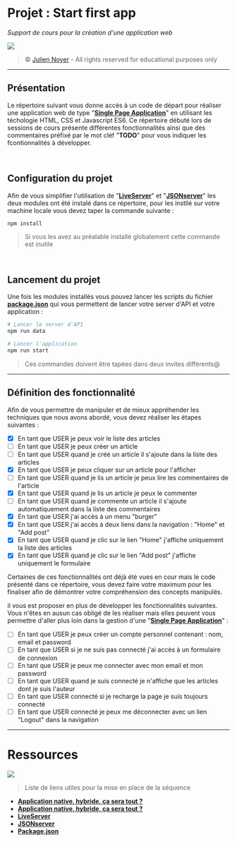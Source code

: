 # Projet : Start first app

*Support de cours pour la création d'une application web*

![](https://i.imgur.com/dc0PCL4.png)

> &copy; [Julien Noyer](https://www.linkedin.com/in/julien-n-21219b28/) - All rights reserved for educational purposes only

---

## Présentation

Le répertoire suivant vous donne accès à un code de départ pour réaliser une application web de type "**[Single Page Application](https://hackmd.io/@teach-supports/webapp-support)**" en utilisant les téchologie HTML, CSS et Javascript ES6. Ce répertoire débuté lors de sessions de cours présente différentes fonctionnalités ainsi que des commentaires préfixé par le mot cléf "**TODO**" pour vous indiquer les fcontionnalités à développer.

<br>

## Configuration du projet

Afin de vous simplifier l'utilisation de "**[LiveServer](https://www.npmjs.com/package/live-server)**" et "**[JSONserver](https://www.npmjs.com/package/json-server)**" les deux modules ont été instalé dans ce répertoire, pour les instllé sur votre machine locale vous devez taper la commande suivante : 

```bach
npm install
```

> Si vous les avez au préalable installé globalement cette commande est inutile


<br>

## Lancement du projet

Une fois les modules installés vous pouvez lancer les scripts du fichier **[package.json](https://docs.npmjs.com/cli/v8/configuring-npm/package-json)** qui vous permettent de lancer votre server d'API et votre application : 

```bash
# Lancer le server d'API
npm run data

# Lancer l'application
npm run start
```

> Ces commandes doivent être tapées dans deux invites différents@

---

## Définition des fonctionnalité

Afin de vous permettre de manipuler et de mieux appréhender les techniques que nous avons abordé, vous devez réaliser les étapes suivantes : 

- [x] En tant que USER je peux voir le liste des articles
- [ ] En tant que USER je peux créer un article
- [ ] En tant que USER quand je créé un article il s'ajoute dans la liste des articles
- [x] En tant que USER je peux cliquer sur un article pour l'afficher
- [ ] En tant que USER quand je lis un article je peux lire les commentaires de l'article
- [x] En tant que USER quand je lis un article je peux le commenter
- [ ] En tant que USER quand je commente un article il s'ajoute automatiquement dans la liste des commentaires
- [x] En tant que USER j'ai accès à un menu "burger"
- [x] En tant que USER j'ai accès à deux liens dans la navigation : "Home" et "Add post"
- [x] En tant que USER quand je clic sur le lien "Home" j'affiche uniquement la liste des articles
- [x] En tant que USER quand je clic sur le lien "Add post" j'affiche uniquement le formulaire

Certaines de ces fonctionnalités ont déjà été vues en cour mais le code présenté dans ce répertoire, vous devez faire votre maximum pour les finaliser afin de démontrer votre compréhension des concepts manipulés.

il vous est proposer en plus de développer les fonctionnalités suivantes. Vous n'êtes en ausun cas obligé de les réaliser mais elles peuvent vous permettre d'aller plus loin dans la gestion d'une "**[Single Page Application](https://hackmd.io/@teach-supports/webapp-support)**" :

- [ ] En tant que USER je peux créer un compte personnel contenant : nom, email et password
- [ ] En tant que USER si je ne suis pas connecté j'ai accès à un formulaire de connexion
- [ ] En tant que USER je peux me connecter avec mon email et mon password
- [ ] En tant que USER quand je suis connecté je n'affiche que les articles dont je suis l'auteur
- [ ] En tant que USER connecté si je recharge la page je suis toujours connecté
- [ ] En tant que USER connecté je peux me déconnecter avec un lien "Logout" dans la navigation
---

# Ressources

![](https://i.imgur.com/eAySYs0.png)

> Liste de liens utiles pour la mise en place de la séquence

- [**Application native, hybride, ça sera tout ?**](https://hackmd.io/@teach-supports/webapp-support)
- [**Application native, hybride, ça sera tout ?**](https://hackmd.io/@teach-supports/webapp-support)
- [**LiveServer**](https://www.npmjs.com/package/live-server)
- [**JSONserver**](https://www.npmjs.com/package/json-server)
- [**Package.json**](https://docs.npmjs.com/cli/v8/configuring-npm/package-json)